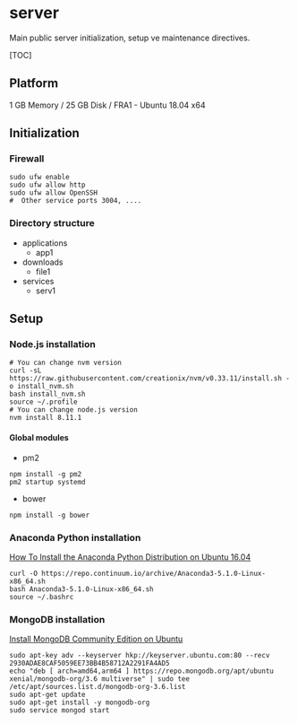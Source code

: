 # server
Main public server initialization, setup ve maintenance directives.

[TOC] 

## Platform 
1 GB Memory / 25 GB Disk / FRA1 - Ubuntu 18.04 x64

## Initialization
### Firewall
```
sudo ufw enable
sudo ufw allow http
sudo ufw allow OpenSSH
#  Other service ports 3004, ....
```

### Directory structure
- applications
  - app1
- downloads
  - file1
- services
  - serv1
  
## Setup

### Node.js installation
```
# You can change nvm version
curl -sL https://raw.githubusercontent.com/creationix/nvm/v0.33.11/install.sh -o install_nvm.sh
bash install_nvm.sh
source ~/.profile
# You can change node.js version
nvm install 8.11.1
```
#### Global modules
- pm2
```
npm install -g pm2
pm2 startup systemd
```
- bower
```
npm install -g bower
```

### Anaconda Python installation
[How To Install the Anaconda Python Distribution on Ubuntu 16.04](https://www.digitalocean.com/community/tutorials/how-to-install-the-anaconda-python-distribution-on-ubuntu-16-04)
```
curl -O https://repo.continuum.io/archive/Anaconda3-5.1.0-Linux-x86_64.sh
bash Anaconda3-5.1.0-Linux-x86_64.sh
source ~/.bashrc
```

### MongoDB installation
[Install MongoDB Community Edition on Ubuntu](https://docs.mongodb.com/manual/tutorial/install-mongodb-on-ubuntu)
```
sudo apt-key adv --keyserver hkp://keyserver.ubuntu.com:80 --recv 2930ADAE8CAF5059EE73BB4B58712A2291FA4AD5
echo "deb [ arch=amd64,arm64 ] https://repo.mongodb.org/apt/ubuntu xenial/mongodb-org/3.6 multiverse" | sudo tee /etc/apt/sources.list.d/mongodb-org-3.6.list
sudo apt-get update
sudo apt-get install -y mongodb-org
sudo service mongod start
```
